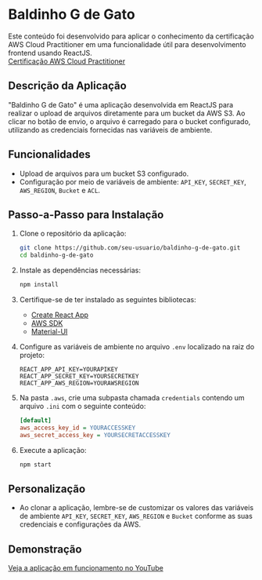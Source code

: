 # Baldinho G de Gato

Este conteúdo foi desenvolvido para aplicar o conhecimento da certificação AWS Cloud Practitioner em uma funcionalidade útil para desenvolvimento frontend usando ReactJS.  
[Certificação AWS Cloud Practitioner](https://www.credly.com/badges/7789e947-45fe-405b-90f5-3789a8be48f4)

## Descrição da Aplicação

"Baldinho G de Gato" é uma aplicação desenvolvida em ReactJS para realizar o upload de arquivos diretamente para um bucket da AWS S3. Ao clicar no botão de envio, o arquivo é carregado para o bucket configurado, utilizando as credenciais fornecidas nas variáveis de ambiente.

## Funcionalidades

- Upload de arquivos para um bucket S3 configurado.
- Configuração por meio de variáveis de ambiente: `API_KEY`, `SECRET_KEY`, `AWS_REGION`, `Bucket` e `ACL`.

## Passo-a-Passo para Instalação

1. Clone o repositório da aplicação:
    ```bash
    git clone https://github.com/seu-usuario/baldinho-g-de-gato.git
    cd baldinho-g-de-gato
    ```

2. Instale as dependências necessárias:
    ```bash
    npm install
    ```

3. Certifique-se de ter instalado as seguintes bibliotecas:
    - [Create React App](https://reactjs.org/docs/create-a-new-react-app.html#create-react-app)
    - [AWS SDK](https://www.npmjs.com/package/aws-sdk)
    - [Material-UI](https://mui.com/)

4. Configure as variáveis de ambiente no arquivo `.env` localizado na raiz do projeto:
    ```plaintext
    REACT_APP_API_KEY=YOURAPIKEY
    REACT_APP_SECRET_KEY=YOURSECRETKEY
    REACT_APP_AWS_REGION=YOURAWSREGION
    ```

5. Na pasta `.aws`, crie uma subpasta chamada `credentials` contendo um arquivo `.ini` com o seguinte conteúdo:
    ```ini
    [default]
    aws_access_key_id = YOURACCESSKEY
    aws_secret_access_key = YOURSECRETACCESSKEY
    ```

6. Execute a aplicação:
    ```bash
    npm start
    ```

## Personalização

- Ao clonar a aplicação, lembre-se de customizar os valores das variáveis de ambiente `API_KEY`, `SECRET_KEY`, `AWS_REGION` e `Bucket` conforme as suas credenciais e configurações da AWS.

## Demonstração

[Veja a aplicação em funcionamento no YouTube](https://www.youtube.com/watch?v=0dYEzEmPgUQ)
